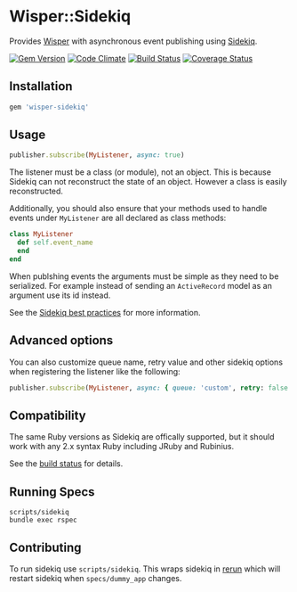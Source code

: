 # Wisper::Sidekiq

Provides [Wisper](https://github.com/krisleech/wisper) with asynchronous event
publishing using [Sidekiq](https://github.com/mperham/sidekiq).

[![Gem Version](https://badge.fury.io/rb/wisper-sidekiq.png)](http://badge.fury.io/rb/wisper-sidekiq)
[![Code Climate](https://codeclimate.com/github/krisleech/wisper-sidekiq.png)](https://codeclimate.com/github/krisleech/wisper-sidekiq)
[![Build Status](https://travis-ci.org/krisleech/wisper-sidekiq.png?branch=master)](https://travis-ci.org/krisleech/wisper-sidekiq)
[![Coverage Status](https://coveralls.io/repos/krisleech/wisper-sidekiq/badge.png?branch=master)](https://coveralls.io/r/krisleech/wisper-sidekiq?branch=master)

## Installation

```ruby
gem 'wisper-sidekiq'
```

## Usage

```ruby
publisher.subscribe(MyListener, async: true)
```

The listener must be a class (or module), not an object. This is because Sidekiq
can not reconstruct the state of an object. However a class is easily reconstructed.

Additionally, you should also ensure that your methods used to handle events under `MyListener` are all declared as class methods:

```ruby
class MyListener
  def self.event_name
  end
end
```

When publshing events the arguments must be simple as they need to be
serialized. For example instead of sending an `ActiveRecord` model as an argument
use its id instead.

See the [Sidekiq best practices](https://github.com/mperham/sidekiq/wiki/Best-Practices)
for more information.

## Advanced options

You can also customize queue name, retry value and other sidekiq options when registering the listener like the following:

```ruby
publisher.subscribe(MyListener, async: { queue: 'custom', retry: false })
```

## Compatibility

The same Ruby versions as Sidekiq are offically supported, but it should work
with any 2.x syntax Ruby including JRuby and Rubinius.

See the [build status](https://travis-ci.org/krisleech/wisper-sidekiq) for details.

## Running Specs

```
scripts/sidekiq
bundle exec rspec
```

## Contributing

To run sidekiq use `scripts/sidekiq`. This wraps sidekiq in [rerun](https://github.com/alexch/rerun)
which will restart sidekiq when `specs/dummy_app` changes.